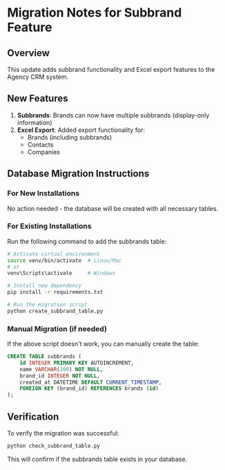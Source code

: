 # Migration Notes for Subbrand Feature

## Overview
This update adds subbrand functionality and Excel export features to the Agency CRM system.

## New Features
1. **Subbrands**: Brands can now have multiple subbrands (display-only information)
2. **Excel Export**: Added export functionality for:
   - Brands (including subbrands)
   - Contacts
   - Companies

## Database Migration Instructions

### For New Installations
No action needed - the database will be created with all necessary tables.

### For Existing Installations
Run the following command to add the subbrands table:

```bash
# Activate virtual environment
source venv/bin/activate  # Linux/Mac
# or
venv\Scripts\activate     # Windows

# Install new dependency
pip install -r requirements.txt

# Run the migration script
python create_subbrand_table.py
```

### Manual Migration (if needed)
If the above script doesn't work, you can manually create the table:

```sql
CREATE TABLE subbrands (
    id INTEGER PRIMARY KEY AUTOINCREMENT,
    name VARCHAR(200) NOT NULL,
    brand_id INTEGER NOT NULL,
    created_at DATETIME DEFAULT CURRENT_TIMESTAMP,
    FOREIGN KEY (brand_id) REFERENCES brands (id)
);
```

## Verification
To verify the migration was successful:

```bash
python check_subbrand_table.py
```

This will confirm if the subbrands table exists in your database.